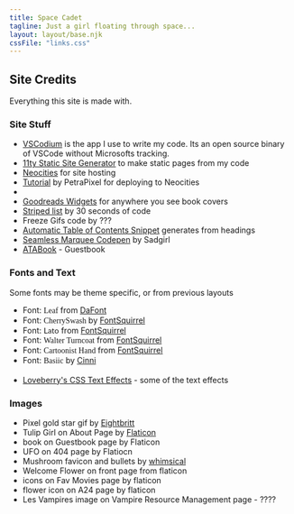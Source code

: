 ```yaml
---
title: Space Cadet
tagline: Just a girl floating through space...
layout: layout/base.njk
cssFile: "links.css"
---
```



<h2>Site Credits</h2>

<p>Everything this site is made with.</p>


<div class="textbox">
<h3>Site Stuff</h3>
 <ul>
   <li><a href="https://vscodium.com/">VSCodium</a> is the app I use to write my code. Its an open source binary of VSCode without Microsofts tracking. </li>
   <li> <a href="https://www.11ty.dev/">11ty Static Site Generator</a> to make static pages from my code </li>
  <li><a href="https://neocities.org/">Neocities</a> for site hosting</li>
  <li><a href="https://petrapixel.neocities.org/blog/neocities-automatic-deployment">Tutorial</a> by PetraPixel for deploying to Neocities</li>
<li></li>


   <li><a href="https://www.goodreads.com/user/edit?tab=widgets">Goodreads Widgets</a> for anywhere you see book covers</li>
   <li><a href="https://www.30secondsofcode.org/css/s/zebra-striped-list/">Striped list</a> by 30 seconds of code</li>
   <li>Freeze Gifs code by ??? </li>
   <li><a href="https://blog.markdowntools.com/posts/add-table-of-contents-to-markdown-using-javascript">Automatic Table of Contents Snippet</a> generates from headings</li>
   <li><a href="https://codepen.io/sadness97/pen/BaQbJQb">Seamless Marquee Codepen</a> by Sadgirl</li>

   <li><a href="https://atabook.org">ATABook</a> - Guestbook</li>

   </ul>
</div>

<div class="textbox">
<h3>Fonts and Text</h3>
<p>Some fonts may be theme specific, or from previous layouts</p>
<ul>
  <li>Font: <span style="font-family: Leaf";>Leaf</span> from <a href="https://www.dafont.com/leaf1.font">DaFont</a></li>

  <li>Font: <span style="font-family: cherryswash";>CherrySwash</span> by <a href="https://www.fontsquirrel.com/">FontSquirrel</a></li>

  <li>Font: <span style="font-family: lato";>Lato</span> from <a href="https://www.fontsquirrel.com/">FontSquirrel</a></li>

  <li>Font: <span style="font-family: walterturncoat";>Walter Turncoat</span> from <a href="https://www.fontsquirrel.com/">FontSquirrel</a></li>
  <li>Font: <span style="font-family: CartoonistHand";>Cartoonist Hand</span> from <a href="https://www.fontsquirrel.com/">FontSquirrel</a></li>



  <li>Font: <span style="font-family: basiic";>Basiic</span> by <a href="https://cinni.net/?z=/font">Cinni</a></li>
  <br>
     <li><a href="https://loveberry.nekoweb.org/resources/text">Loveberry's CSS Text Effects</a> - some of the text effects</li>

</ul>
</div>

<div class="textbox">
<h3>Images</h3>
<ul>
  <li>Pixel gold star gif by <a href="https://eightbriitt.neocities.org/">Eightbritt</a></li>
  <li>Tulip Girl on About Page by <a href="https://www.flaticon.com/stickers-pack/beautiful-female-avatars">Flaticon</a></li>
 
  <li>book on Guestbook page by Flaticon</li>
  <li>UFO on 404 page by Flatiocn</li>
<li>Mushroom favicon and bullets by <a href="http://whimsical.heartette.net">whimsical</a></li>
<li>Welcome Flower on front page from flaticon</li>
<li>icons on Fav Movies page by flaticon</li>
<li>flower icon on A24 page by flaticon</li>
<li>Les Vampires image on Vampire Resource Management page - ????</li>


</ul>
</div>